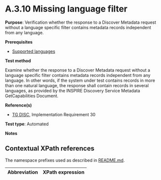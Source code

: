 # A.3.10 Missing language filter

**Purpose**: Verification whether the response to a Discover Metadata request without a language specific filter contains metadata records independent from any language.

**Prerequisites**

* [Supported languages](https://github.com/inspire-eu-validation/ats-discovery-service/blob/master/A.02.10.supported.languages.md)

**Test method**

Examine whether the response to a Discover Metadata request without a language specific filter contains metadata records independent from any language. In other words, if the system under test contains records in more than one natural language, the response shall contain records in several languages, as provided by the INSPIRE Discovery Service Metadata GetCapabilities Document.

**Reference(s)**

* [TG DISC](README.md#ref_TG_DISC), Implementation Requirement 30

**Test type**: Automated

**Notes**


## Contextual XPath references

The namespace prefixes used as described in [README.md](README.md#namespaces).

Abbreviation                                               |  XPath expression
---------------------------------------------------------- | -------------------------------------------------------------------------
